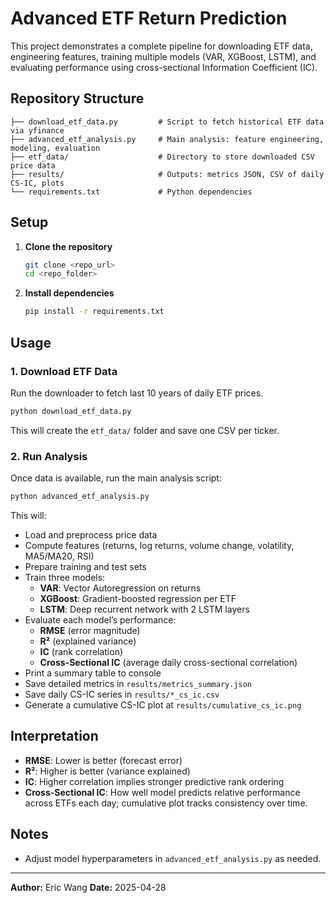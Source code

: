 # Advanced ETF Return Prediction

This project demonstrates a complete pipeline for downloading ETF data, engineering features, training multiple models (VAR, XGBoost, LSTM), and evaluating performance using cross-sectional Information Coefficient (IC).

## Repository Structure
```
├── download_etf_data.py         # Script to fetch historical ETF data via yfinance
├── advanced_etf_analysis.py     # Main analysis: feature engineering, modeling, evaluation
├── etf_data/                    # Directory to store downloaded CSV price data
├── results/                     # Outputs: metrics JSON, CSV of daily CS-IC, plots
└── requirements.txt             # Python dependencies
```

## Setup
1. **Clone the repository**
   ```bash
   git clone <repo_url>
   cd <repo_folder>
   ```

2. **Install dependencies**
   ```bash
   pip install -r requirements.txt
   ```

## Usage

### 1. Download ETF Data
Run the downloader to fetch last 10 years of daily ETF prices.
```bash
python download_etf_data.py
```
This will create the `etf_data/` folder and save one CSV per ticker.


### 2. Run Analysis
Once data is available, run the main analysis script:
```bash
python advanced_etf_analysis.py
```
This will:
- Load and preprocess price data
- Compute features (returns, log returns, volume change, volatility, MA5/MA20, RSI)
- Prepare training and test sets
- Train three models:
  - **VAR**: Vector Autoregression on returns
  - **XGBoost**: Gradient-boosted regression per ETF
  - **LSTM**: Deep recurrent network with 2 LSTM layers
- Evaluate each model’s performance:
  - **RMSE** (error magnitude)
  - **R²** (explained variance)
  - **IC** (rank correlation)
  - **Cross-Sectional IC** (average daily cross-sectional correlation)
- Print a summary table to console
- Save detailed metrics in `results/metrics_summary.json`
- Save daily CS-IC series in `results/*_cs_ic.csv`
- Generate a cumulative CS-IC plot at `results/cumulative_cs_ic.png`

## Interpretation
- **RMSE**: Lower is better (forecast error)
- **R²**: Higher is better (variance explained)
- **IC**: Higher correlation implies stronger predictive rank ordering
- **Cross-Sectional IC**: How well model predicts relative performance across ETFs each day; cumulative plot tracks consistency over time.

## Notes
- Adjust model hyperparameters in `advanced_etf_analysis.py` as needed.

---

**Author:** Eric Wang
**Date:** 2025-04-28
